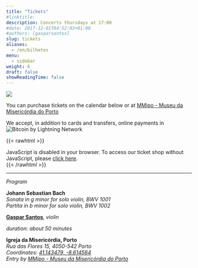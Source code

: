 ```yaml
---
title: "Tickets"
#linktitle:
description: Concerts thursdays at 17:00
#date: 2017-12-01T04:52:03+01:00
#authors: [gasparsantos]
slug: tickets
aliases:
  - /en/bilhetes
menu: 
  - sidebar
weight: 6
draft: false
showReadingTime: false
---
```

![](/images/viralagenda.png)

You can purchase tickets on the calendar below or at [MMipo - Museu da Misericórdia do Porto](https://www.mmipo.pt/)

We accept, in addition to cards and transfers, online payments in ![Bitcoin by Lightning Network](/images/bitcoinsmall.png)

{{< rawhtml >}}
<link rel="stylesheet" type="text/css" href="https://pretix.eu/gfs/bach-2/widget/v1.css">
<script type="text/javascript" src="https://pretix.eu/widget/v1.en.js" async></script>

<pretix-widget event="https://pretix.eu/gfs/bach2022/"></pretix-widget>
<noscript>
   <div class="pretix-widget">
        <div class="pretix-widget-info-message">
            JavaScript is disabled in your browser. To access our ticket shop without JavaScript, please <a target="_blank" rel="noopener" href="https://pretix.eu/gfs/bach2022/">click here</a>.
        </div>
    </div>
</noscript>
{{< /rawhtml >}}

---

*Program*

**Johann Sebastian Bach**  
*Sonata in g minor for solo violin, BWV 1001*  
*Partita in b minor for solo violin, BWV 1002*  

**[Gaspar Santos](/en/)**, *violin*

*duration: about 50 minutes*

**Igreja da Misericórdia, Porto**  
*Rua das Flores 15, 4050-542 Porto*  
*Coordinates: [41.143479, -8.614564](https://goo.gl/maps/teqWd1yQMZQuCEBG7)*  
*Entry by [MMipo - Museu da Misericórdia do Porto](https://www.mmipo.pt/)*  
